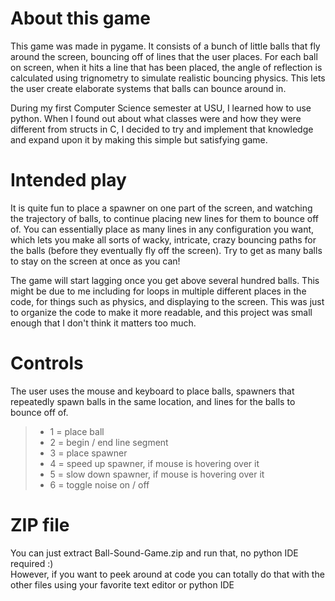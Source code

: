# About this game
This game was made in pygame. It consists of a bunch of little balls that fly around the screen, bouncing off of lines that the user places. For each ball on screen, when it hits a line that has been placed, the angle of reflection is calculated using trignometry to simulate realistic bouncing physics. This lets the user create elaborate systems that balls can bounce around in.

During my first Computer Science semester at USU, I learned how to use python. When I found out about what classes were and how they were different from structs in C, I decided to try and implement that knowledge and expand upon it by making this simple but satisfying game.

# Intended play
It is quite fun to place a spawner on one part of the screen, and watching the trajectory of balls, to continue placing new lines for them to bounce off of. You can essentially place as many lines in any configuration you want, which lets you make all sorts of wacky, intricate, crazy bouncing paths for the balls (before they eventually fly off the screen). Try to get as many balls to stay on the screen at once as you can! 

The game will start lagging once you get above several hundred balls. This might be due to me including for loops in multiple different places in the code, for things such as physics, and displaying to the screen. This was just to organize the code to make it more readable, and this project was small enough that I don't think it matters too much.

# Controls
The user uses the mouse and keyboard to place balls, spawners that repeatedly spawn balls in the same location, and lines for the balls to bounce off of.
> - 1 = place ball
> - 2 = begin / end line segment
> - 3 = place spawner
> - 4 = speed up spawner, if mouse is hovering over it
> - 5 = slow down spawner, if mouse is hovering over it
> - 6 = toggle noise on / off

# ZIP file
You can just extract Ball-Sound-Game.zip and run that, no python IDE required :)  
However, if you want to peek around at code you can totally do that with the other files using your favorite text editor or python IDE
